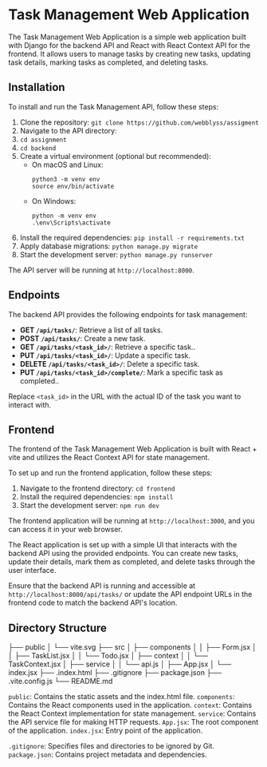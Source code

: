 # Task Management Web Application

The Task Management Web Application is a simple web application built with Django for the backend API and React with React Context API for the frontend. It allows users to manage tasks by creating new tasks, updating task details, marking tasks as completed, and deleting tasks.

## Installation

To install and run the Task Management API, follow these steps:

1. Clone the repository: `git clone https://github.com/webblyss/assigment`
2. Navigate to the API directory:
3.  `cd assignment`
4.  `cd backend`
5. Create a virtual environment (optional but recommended):
   - On macOS and Linux:
     ```
     python3 -m venv env
     source env/bin/activate
     ```
   - On Windows:
     ```
     python -m venv env
     .\env\Scripts\activate
     ```
6. Install the required dependencies: `pip install -r requirements.txt`
7. Apply database migrations: `python manage.py migrate`
8. Start the development server: `python manage.py runserver`

The API server will be running at `http://localhost:8000`.

## Endpoints

The backend API provides the following endpoints for task management:

- **GET `/api/tasks/`**: Retrieve a list of all tasks.
- **POST `/api/tasks/`**: Create a new task.
- **GET `/api/tasks/<task_id>/`**: Retrieve a specific task..
- **PUT `/api/tasks/<task_id>/`**: Update a specific task.
- **DELETE `/api/tasks/<task_id>/`**: Delete a specific task.
- **PUT `/api/tasks/<task_id>/complete/`**: Mark a specific task as completed..





Replace `<task_id>` in the URL with the actual ID of the task you want to interact with.

## Frontend

The frontend of the Task Management Web Application is built with React + vite and utilizes the React Context API for state management.

To set up and run the frontend application, follow these steps:

1. Navigate to the frontend directory: `cd frontend`
2. Install the required dependencies: `npm install`
3. Start the development server: `npm run dev`

The frontend application will be running at `http://localhost:3000`, and you can access it in your web browser.

The React application is set up with a simple UI that interacts with the backend API using the provided endpoints. You can create new tasks, update their details, mark them as completed, and delete tasks through the user interface.

Ensure that the backend API is running and accessible at `http://localhost:8000/api/tasks/` or update the API endpoint URLs in the frontend code to match the backend API's location.

## Directory Structure

├── public
│   └── vite.svg
├── src
│   ├── components
│   │   ├── Form.jsx
│   │   ├── TaskList.jsx
│   │   └── Todo.jsx
│   ├── context
│   │   └── TaskContext.jsx
│   ├── service
│   │   └── api.js
│   ├── App.jsx
│   └── index.jsx
├── .index.html
├── .gitignore
├── package.json
├── .vite.config.js
└── README.md


`public`: Contains the static assets and the index.html file.
`components`: Contains the React components used in the application.
`context`: Contains the React Context implementation for state management.
`service`: Contains the API service file for making HTTP requests.
`App.jsx`: The root component of the application.
`index.jsx`: Entry point of the application.

`.gitignore`: Specifies files and directories to be ignored by Git.
`package.json`: Contains project metadata and dependencies.